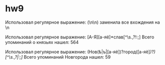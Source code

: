 # hw9
Использовал регулярное выражение: (\n\n) заменила все вхождения на \n



Использовал регулярное выражение: [А-Я][а-яё]*слав[^\s.,\?!:;] Всего упоминаний о князьях нашел: 564



Использовал регулярное выражение: (Нов(ѣ|ъ|[а-яё])?город([а-яё]*)?)[^\s.,\?|:;]* Всего упоминаний Новгорода нашел: 59

